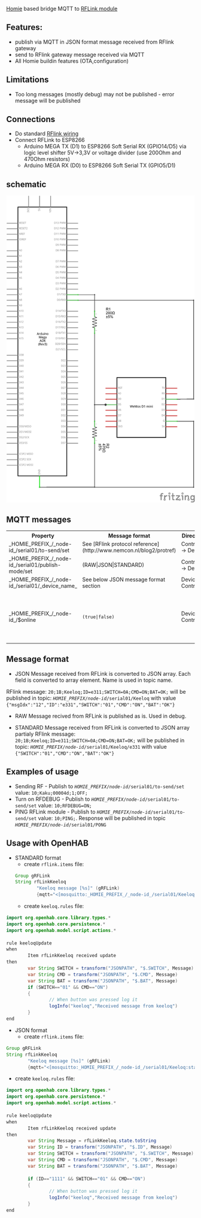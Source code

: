 [Homie](https://github.com/marvinroger/homie) based bridge MQTT to [RFLink module](http://www.nemcon.nl/blog2)

## Features:
* publish via MQTT in JSON format message received from RFlink gateway
* send to RFlink gateway message received via MQTT
* All Homie buildin features (OTA,configuration)

## Limitations
  * Too long messages (mostly debug) may not be published - error message will be published

## Connections

* Do standard [RFlink wiring](http://www.nemcon.nl/blog2/wiring)
* Connect RFLink to ESP8266
  * Arduino MEGA TX (D1) to ESP8266 Soft Serial RX (GPIO14/D5) via logic level shifter 5V->3,3V or voltage divider (use 200Ohm and 470Ohm resistors)
  * Arduino MEGA RX (D0) to ESP8266 Soft Serial TX (GPIO5/D1)

## schematic
![alt text](docs/rf-link-gw_schem.png "Basic schematic")

## MQTT messages

<table>
<tr>
  <th>Property</th>
  <th>Message format</th>
  <th>Direction</th>
  <th>Description</th>
</tr>
<tr>
  <td>_HOMIE_PREFIX_/_node-id_/serial01/to-send/set</td>
  <td>See [RFlink protocol reference](http://www.nemcon.nl/blog2/protref) </td>
  <td>Controller → Device</td>
  <td></td>
</tr>
<tr>
  <td>_HOMIE_PREFIX_/_node-id_/serial01/publish-mode/set</td>
  <td>(RAW|JSON|STANDARD)</td>
  <td>Controller → Device</td>
  <td>Set publishing methods</td>
</tr>
<tr>
  <td>_HOMIE_PREFIX_/_node-id_/serial01/_device_name_</td>
  <td>See below JSON message format section</td>
  <td>Device → Controller</td>
  <td></td>
</tr>
<tr>
</tr>
<tr>
  <td>_HOMIE_PREFIX_/_node-id_/$online</td>
  <td><code>(true|false)</code></td>
  <td>Device → Controller</td>
  <td><code>/true</code> when the device is online, <code>false</code> when the device is offline (through LWT)</td>
</tr>
</table>

## Message format

* JSON
Message received from RFLink is converted to JSON array. Each field is converted to array element. Name is used in topic name.

RFlink message: <code>20;1B;Keeloq;ID=e311;SWITCH=0A;CMD=ON;BAT=OK;</code> will be published in topic:
<code>_HOMIE_PREFIX_/_node-id_/serial01/Keeloq</code> with value <code>{"msgIdx":"12","ID":"e331","SWITCH":"01","CMD":"ON","BAT":"OK"}</code>

* RAW
Message recived from RFLink is published as is. Used in debug.

* STANDARD
Message received from RFLink is converted to JSON array partialy
RFlink message: <code>20;1B;Keeloq;ID=e311;SWITCH=0A;CMD=ON;BAT=OK;</code> will be published in topic:
<code>_HOMIE_PREFIX_/_node-id_/serial01/Keeloq/e331</code> with value <code>{"SWITCH":"01","CMD":"ON","BAT":"OK"}</code>

## Examples of usage

* Sending RF - Publish to <code>_HOMIE_PREFIX_/_node-id_/serial01/to-send/set</code> value: <code>10;Kaku;00004d;1;OFF;</code>
* Turn on RFDEBUG - Publish to <code>_HOMIE_PREFIX_/_node-id_/serial01/to-send/set</code> value: <code>10;RFDEBUG=ON;</code>
* PING RFLink module - Publish to <code>_HOMIE_PREFIX_/_node-id_/serial01/to-send/set</code> value: <code>10;PING;</code>. Response will be published in topic <code>_HOMIE_PREFIX_/_node-id_/serial01/PONG</code>

## Usage with OpenHAB

* STANDARD format
  * create <code>rflink.items</code> file:
  ```java
  Group gRFLink
  String rfLinkKeeloq
          "Keeloq message [%s]" (gRFLink)
          {mqtt="<[mosquitto:_HOMIE_PREFIX_/_node-id_/serial01/Keeloq/1111:state:default]"}
  ```
  * create <code>keeloq.rules</code> file:
```java
import org.openhab.core.library.types.*
import org.openhab.core.persistence.*
import org.openhab.model.script.actions.*

rule keeloqUpdate
when
        Item rfLinkKeeloq received update
then
        var String SWITCH = transform("JSONPATH", "$.SWITCH", Message)
        var String CMD = transform("JSONPATH", "$.CMD", Message)
        var String BAT = transform("JSONPATH", "$.BAT", Message)
        if (SWITCH=="01" && CMD=="ON")
        {
                // When button was pressed log it
                logInfo("keeloq","Received message from keeloq")
        }
end
```

* JSON format
  * create <code>rflink.items</code> file:
```java
Group gRFLink
String rfLinkKeeloq
        "Keeloq message [%s]" (gRFLink)
        {mqtt="<[mosquitto:_HOMIE_PREFIX_/_node-id_/serial01/Keeloq:state:default]"}
```

  * create <code>keeloq.rules</code> file:
```java
import org.openhab.core.library.types.*
import org.openhab.core.persistence.*
import org.openhab.model.script.actions.*

rule keeloqUpdate
when
        Item rfLinkKeeloq received update
then
        var String Message = rfLinkKeeloq.state.toString
        var String ID = transform("JSONPATH", "$.ID", Message)
        var String SWITCH = transform("JSONPATH", "$.SWITCH", Message)
        var String CMD = transform("JSONPATH", "$.CMD", Message)
        var String BAT = transform("JSONPATH", "$.BAT", Message)

        if (ID=="1111" && SWITCH=="01" && CMD=="ON")
        {
                // When button was pressed log it
                logInfo("keeloq","Received message from keeloq")
        }
end

```
